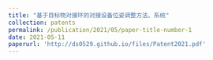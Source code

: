 ```yaml
---
title: "基于目标物对接环的对接设备位姿调整方法、系统"
collection: patents
permalink: /publication/2021/05/paper-title-number-1
date: 2021-05-11
paperurl: 'http://ds0529.github.io/files/Patent2021.pdf'
---
```

